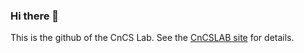 ### Hi there 👋

This is the github of the CnCS Lab. See the [CnCSLAB site](https://cncslab.github.io) for details.

